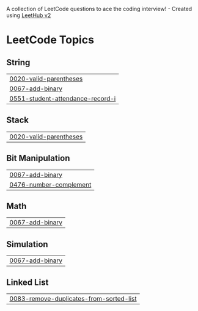 A collection of LeetCode questions to ace the coding interview! - Created using [LeetHub v2](https://github.com/arunbhardwaj/LeetHub-2.0)
<!---LeetCode Topics Start-->
# LeetCode Topics
## String
|  |
| ------- |
| [0020-valid-parentheses](https://github.com/PriyaDharshini3108/Leetcode-Solutions/tree/master/0020-valid-parentheses) |
| [0067-add-binary](https://github.com/PriyaDharshini3108/Leetcode-Solutions/tree/master/0067-add-binary) |
| [0551-student-attendance-record-i](https://github.com/PriyaDharshini3108/Leetcode-Solutions/tree/master/0551-student-attendance-record-i) |
## Stack
|  |
| ------- |
| [0020-valid-parentheses](https://github.com/PriyaDharshini3108/Leetcode-Solutions/tree/master/0020-valid-parentheses) |
## Bit Manipulation
|  |
| ------- |
| [0067-add-binary](https://github.com/PriyaDharshini3108/Leetcode-Solutions/tree/master/0067-add-binary) |
| [0476-number-complement](https://github.com/PriyaDharshini3108/Leetcode-Solutions/tree/master/0476-number-complement) |
## Math
|  |
| ------- |
| [0067-add-binary](https://github.com/PriyaDharshini3108/Leetcode-Solutions/tree/master/0067-add-binary) |
## Simulation
|  |
| ------- |
| [0067-add-binary](https://github.com/PriyaDharshini3108/Leetcode-Solutions/tree/master/0067-add-binary) |
## Linked List
|  |
| ------- |
| [0083-remove-duplicates-from-sorted-list](https://github.com/PriyaDharshini3108/Leetcode-Solutions/tree/master/0083-remove-duplicates-from-sorted-list) |
<!---LeetCode Topics End-->